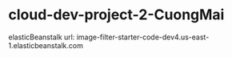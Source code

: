 # cloud-dev-project-2-CuongMai
elasticBeanstalk url: image-filter-starter-code-dev4.us-east-1.elasticbeanstalk.com 
